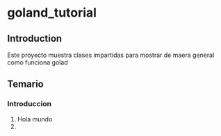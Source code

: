 # goland_tutorial

## Introduction

Este proyecto muestra clases impartidas para mostrar de maera general como funciona golad

## Temario

### Introduccion

1. Hola mundo
2. 

